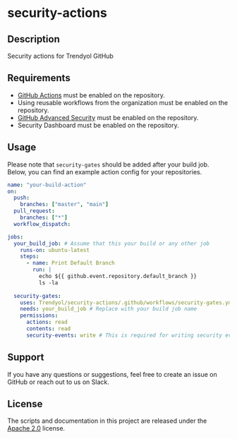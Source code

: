# security-actions

## Description
Security actions for Trendyol GitHub

## Requirements
* [GitHub Actions](
    https://help.github.com/en/articles/about-github-actions#about-github-actions)
    must be enabled on the repository.
* Using reusable workflows from the organization must be enabled on the repository.
* [GitHub Advanced Security](https://docs.github.com/en/github/getting-started-with-github/about-github-advanced-security) must be enabled on the repository.
* Security Dashboard must be enabled on the repository.


## Usage
Please note that `security-gates` should be added after your build job. Below, you can find an example action config for your repositories.

```yaml
name: "your-build-action"
on:
  push:
    branches: ["master", "main"]
  pull_request:
    branches: ["*"]
  workflow_dispatch:

jobs:
  your_build_job: # Assume that this your build or any other job
    runs-on: ubuntu-latest
    steps:
      - name: Print Default Branch
        run: |
          echo ${{ github.event.repository.default_branch }}
          ls -la
          
  security-gates:
    uses: Trendyol/security-actions/.github/workflows/security-gates.yml@main
    needs: your_build_job # Replace with your build job name
    permissions:
      actions: read
      contents: read
      security-events: write # This is required for writing security events to built-in GitHub Security Dashboard

```

## Support
If you have any questions or suggestions, feel free to create an issue on GitHub or reach out to us on Slack.
## License
The scripts and documentation in this project are released under the [Apache 2.0](LICENSE) license.
